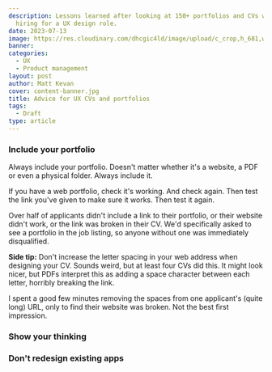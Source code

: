```yaml
---
description: Lessons learned after looking at 150+ portfolios and CVs while
  hiring for a UX design role.
date: 2023-07-13
image: https://res.cloudinary.com/dhcgic4ld/image/upload/c_crop,h_681,w_909,x_141,y_255/c_scale,h_681,w_909/v1705313373/768.png
banner: 
categories:
  - UX
  - Product management
layout: post
author: Matt Kevan
cover: content-banner.jpg
title: Advice for UX CVs and portfolios
tags:
  - Draft
type: article
---
```


### Include your portfolio

Always include your portfolio. Doesn't matter whether it's a website, a PDF or even a physical folder. Always include it. 

If you have a web portfolio, check it's working. And check again. Then test the link you've given to make sure it works. Then test it again.

Over half of applicants didn't include a link to their portfolio, or their website didn't work, or the link was broken in their CV. We'd specifically asked to see a portfolio in the job listing, so anyone without one was immediately disqualified.

**Side tip:** Don't increase the letter spacing in your web address when designing your CV. Sounds weird, but at least four CVs did this. It might look nicer, but PDFs interpret this as adding a space character between each letter, horribly breaking the link. 

I spent a good few minutes removing the spaces from one applicant's (quite long) URL, only to find their website was broken. Not the best first impression.

### Show your thinking


### Don't redesign existing apps